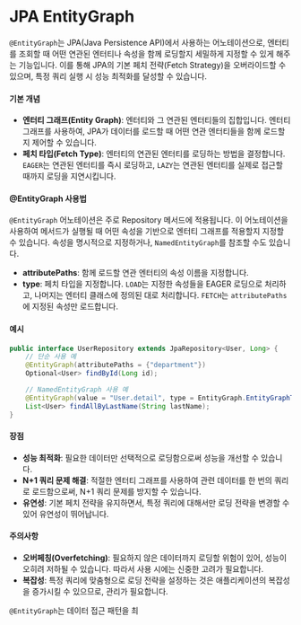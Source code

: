 # JPA EntityGraph

`@EntityGraph`는 JPA(Java Persistence API)에서 사용하는 어노테이션으로, 엔터티를 조회할 때 어떤 연관된 엔터티나 속성을 함께 로딩할지 세밀하게 지정할 수 있게 해주는 기능입니다. 이를 통해 JPA의 기본 페치 전략(Fetch Strategy)을 오버라이드할 수 있으며, 특정 쿼리 실행 시 성능 최적화를 달성할 수 있습니다.

#### 기본 개념

* **엔터티 그래프(Entity Graph)**: 엔터티와 그 연관된 엔터티들의 집합입니다. 엔터티 그래프를 사용하여, JPA가 데이터를 로드할 때 어떤 연관 엔터티들을 함께 로드할지 제어할 수 있습니다.
* **페치 타입(Fetch Type)**: 엔터티의 연관된 엔터티를 로딩하는 방법을 결정합니다. `EAGER`는 연관된 엔터티를 즉시 로딩하고, `LAZY`는 연관된 엔터티를 실제로 접근할 때까지 로딩을 지연시킵니다.

#### @EntityGraph 사용법

`@EntityGraph` 어노테이션은 주로 Repository 메서드에 적용됩니다. 이 어노테이션을 사용하여 메서드가 실행될 때 어떤 속성을 기반으로 엔터티 그래프를 적용할지 지정할 수 있습니다. 속성을 명시적으로 지정하거나, `NamedEntityGraph`를 참조할 수도 있습니다.

* **attributePaths**: 함께 로드할 연관 엔터티의 속성 이름을 지정합니다.
* **type**: 페치 타입을 지정합니다. `LOAD`는 지정한 속성들을 EAGER 로딩으로 처리하고, 나머지는 엔터티 클래스에 정의된 대로 처리합니다. `FETCH`는 `attributePaths`에 지정된 속성만 로드합니다.

#### 예시

```java
public interface UserRepository extends JpaRepository<User, Long> {
    // 단순 사용 예
    @EntityGraph(attributePaths = {"department"})
    Optional<User> findById(Long id);

    // NamedEntityGraph 사용 예
    @EntityGraph(value = "User.detail", type = EntityGraph.EntityGraphType.FETCH)
    List<User> findAllByLastName(String lastName);
}
```

#### 장점

* **성능 최적화**: 필요한 데이터만 선택적으로 로딩함으로써 성능을 개선할 수 있습니다.
* **N+1 쿼리 문제 해결**: 적절한 엔터티 그래프를 사용하여 관련 데이터를 한 번의 쿼리로 로드함으로써, N+1 쿼리 문제를 방지할 수 있습니다.
* **유연성**: 기본 페치 전략을 유지하면서, 특정 쿼리에 대해서만 로딩 전략을 변경할 수 있어 유연성이 뛰어납니다.

#### 주의사항

* **오버페칭(Overfetching)**: 필요하지 않은 데이터까지 로딩할 위험이 있어, 성능이 오히려 저하될 수 있습니다. 따라서 사용 시에는 신중한 고려가 필요합니다.
* **복잡성**: 특정 쿼리에 맞춤형으로 로딩 전략을 설정하는 것은 애플리케이션의 복잡성을 증가시킬 수 있으므로, 관리가 필요합니다.

`@EntityGraph`는 데이터 접근 패턴을 최
